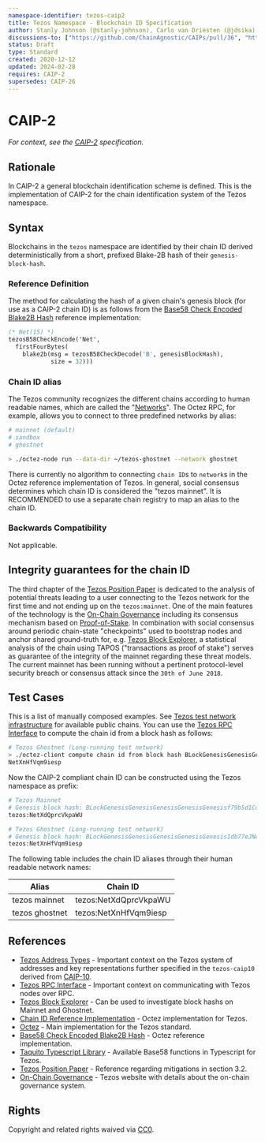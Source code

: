 ```yaml
---
namespace-identifier: tezos-caip2
title: Tezos Namespace - Blockchain ID Specification
author: Stanly Johnson (@stanly-johnson), Carlo van Driesten (@jdsika)
discussions-to: ["https://github.com/ChainAgnostic/CAIPs/pull/36", "https://gitlab.com/tezos/tezos/-/issues/1029", https://github.com/ChainAgnostic/namespaces/pull/40]
status: Draft
type: Standard
created: 2020-12-12
updated: 2024-02-28
requires: CAIP-2
supersedes: CAIP-26
---
```



# CAIP-2

*For context, see the [CAIP-2][] specification.*

## Rationale

In CAIP-2 a general blockchain identification scheme is defined. This is the implementation of CAIP-2 for the chain identification system of the Tezos namespace.

## Syntax

Blockchains in the `tezos` namespace are identified by their chain ID derived deterministically from a short, prefixed Blake-2B hash of their `genesis-block-hash`.

### Reference Definition

The method for calculating the hash of a given chain's genesis block (for use as a CAIP-2 chain ID) is as follows from the [Base58 Check Encoded Blake2B Hash][] reference implementation:

```ocaml
(* Net(15) *)
tezosB58CheckEncode('Net',
  firstFourBytes(
    blake2b(msg = tezosB58CheckDecode('B', genesisBlockHash),
            size = 32)))
```

### Chain ID alias

The Tezos community recognizes the different chains according to human readable names, which are called the "[Networks][]".
The Octez RPC, for example, allows you to connect to three predefined networks by alias:

```bash
# mainnet (default)
# sandbox
# ghostnet

> ./octez-node run --data-dir ~/tezos-ghostnet --network ghostnet
```

There is currently no algorithm to connecting `chain ID`s to `network`s in the Octez reference implementation of Tezos.
In general, social consensus determines which chain ID is considered the "tezos mainnet".
It is RECOMMENDED to use a separate chain registry to map an alias to the chain ID.

### Backwards Compatibility

Not applicable.

## Integrity guarantees for the chain ID

The third chapter of the [Tezos Position Paper][] is dedicated to the analysis of potential threats leading to a user connecting to the Tezos network for the first time and not ending up on the `tezos:mainnet`.
One of the main features of the technology is the [On-Chain Governance][] including its consensus mechanism based on [Proof-of-Stake][]. 
In combination with social consensus around periodic chain-state "checkpoints" used to bootstrap nodes and anchor shared ground-truth for, e.g. [Tezos Block Explorer][], a statistical analysis of the chain using TAPOS ("transactions as proof of stake") serves as guarantee of the integrity of the mainnet regarding these threat models. 
The current mainnet has been running without a pertinent protocol-level security breach or consensus attack since the `30th of June 2018`.

## Test Cases

This is a list of manually composed examples.
See [Tezos test network infrastructure][] for available public chains.
You can use the [Tezos RPC Interface][] to compute the chain id from a block hash as follows:

```bash
# Tezos Ghostnet (Long-running test network)
> ./octez-client compute chain id from block hash BLockGenesisGenesisGenesisGenesisGenesis1db77eJNeJ9
NetXnHfVqm9iesp
```

Now the CAIP-2 compliant chain ID can be constructed using the Tezos namespace as prefix:

```bash
# Tezos Mainnet
# Genesis block hash: BLockGenesisGenesisGenesisGenesisGenesisf79b5d1CoW2
tezos:NetXdQprcVkpaWU

# Tezos Ghostnet (Long-running test network)
# Genesis block hash: BLockGenesisGenesisGenesisGenesisGenesis1db77eJNeJ9
tezos:NetXnHfVqm9iesp
```

The following table includes the chain ID aliases through their human readable network names:

| Alias          | Chain ID                         |
| -------------- | -------------------------------- |
| tezos mainnet  | tezos:NetXdQprcVkpaWU            |
| tezos ghostnet | tezos:NetXnHfVqm9iesp            |

## References

- [Tezos Address Types][] - Important context on the Tezos system of addresses and key representations further specified in the `tezos-caip10` derived from [CAIP-10].
- [Tezos RPC Interface][] - Important context on communicating with Tezos nodes over RPC.
- [Tezos Block Explorer][] - Can be used to investigate block hashs on Mainnet and Ghostnet.
- [Chain ID Reference Implementation][] - Octez implementation for Tezos.
- [Octez][] - Main implementation for the Tezos standard.
- [Base58 Check Encoded Blake2B Hash][] - Octez reference implementation.
- [Taquito Typescript Library][] - Available Base58 functions in Typescript for Tezos.
- [Tezos Position Paper][] - Reference regarding mitigations in section 3.2.
- [On-Chain Governance][] - Tezos website with details about the on-chain governance system.

[CAIP-2]: https://chainagnostic.org/CAIPs/caip-2
[Tezos Address Types]: https://tezos.gitlab.io/introduction/howtouse.html#implicit-accounts-and-smart-contracts
[Tezos RPC Interface]: https://tezos.gitlab.io/introduction/howtouse.html#rpc-interface
[Networks]: http://tezos.gitlab.io/user/multinetwork.html?highlight=network%20name#test-networks
[Tezos Block Explorer]: https://tzstats.com/
[Chain ID Reference Implementation]: https://gitlab.com/tezos/tezos/-/blob/5bb8fd589cc8777f44c795b71acf3e0a5dcac06f/src/lib_crypto/chain_id.ml
[Octez]: https://research-development.nomadic-labs.com/announcing-octez.html
[Base58 Check Encoded Blake2B Hash]: https://gitlab.com/tezos/tezos/-/blob/5bb8fd589cc8777f44c795b71acf3e0a5dcac06f/src/lib_crypto/blake2B.ml
[Taquito Typescript Library]: https://tezostaquito.io/typedoc/functions/_taquito_utils.b58decode#b58decode
[CAIP-10]: https://chainagnostic.org/CAIPs/caip-10
[Tezos test network infrastructure]: https://teztnets.com/
[Tezos Position Paper]: https://tezos.com/position-paper.pdf
[On-Chain Governance]: https://tezos.com/governance
[Proof-of-Stake]: http://tezos.gitlab.io/active/proof_of_stake.html

## Rights

Copyright and related rights waived via [CC0](https://creativecommons.org/publicdomain/zero/1.0/).
